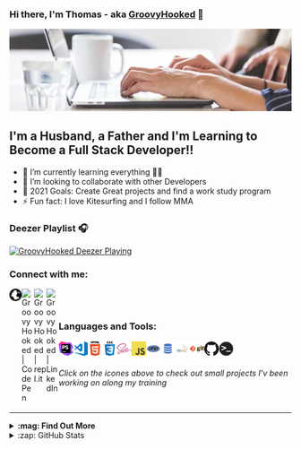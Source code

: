 ### Hi there, I'm Thomas - aka [GroovyHooked][website] 👋


<img src="https://github.com/GroovyHooked/GroovyHooked/blob/main/working-on-laptop.jpg" alt="Picture of a laptop"/>


## I'm a Husband, a Father and I'm Learning to Become a Full Stack Developer!!

- 🌱 I’m currently learning everything 👨‍🎓
- 👯 I’m looking to collaborate with other Developers
- 🥅 2021 Goals: Create Great projects and find a work study program 
- ⚡  Fun fact: I love Kitesurfing and I follow MMA  



### Deezer Playlist 🎧

[<img src="https://www.pleinlechoeur.be/wp-content/uploads/2017/09/partition1.png" target="_blank" alt="GroovyHooked Deezer Playing" width="350" />](https://deezer.page.link/mMt6AzNRooc1NyXq5)


### Connect with me:

[<img align="left" alt="GroovyHooked" width="22px" target="_blank" src="https://raw.githubusercontent.com/iconic/open-iconic/master/svg/globe.svg" />][website]
[<img align="left" alt="GroovyHooked | CodePen" width="22px" target="_blank" src="https://www.flaticon.com/svg/static/icons/svg/2111/2111501.svg" />][codepen]
[<img align="left" alt="GroovyHooked | repl.it" width="22px" target="_blank" src="https://upload.wikimedia.org/wikipedia/commons/thumb/b/b2/Repl.it_logo.svg/1024px-Repl.it_logo.svg.png" />][repl.it]
[<img align="left" alt="GroovyHooked | LinkedIn" width="22px" target="_blank" src="https://cdn.jsdelivr.net/npm/simple-icons@v3/icons/linkedin.svg" />][linkedin]


<br />
<br />


### Languages and Tools:
[<img align="left" alt="PHP Storm" width="26px" target="_blank" src="https://raw.githubusercontent.com/GroovyHooked/GroovyHooked/main/phpstorm.png" />][JetBrains]
[<img align="left" alt="Visual Studio Code" width="26px" target="_blank" src="https://raw.githubusercontent.com/GroovyHooked/GroovyHooked/main/visual-studio-code.png" />][PierreFeuilleCiseaux]
[<img align="left" alt="HTML5" width="26px" src="https://raw.githubusercontent.com/GroovyHooked/GroovyHooked/main/html.png" />][cv]
[<img align="left" alt="CSS3" width="26px" target="_blank" src="https://raw.githubusercontent.com/GroovyHooked/GroovyHooked/main/css.png" />][miniProjetCodepen]
[<img align="left" alt="Sass" width="26px" target="_blank" src="https://raw.githubusercontent.com/GroovyHooked/GroovyHooked/main/sass.png" />][website]
[<img align="left" alt="JavaScript" width="26px" target="_blank" src="https://raw.githubusercontent.com/GroovyHooked/GroovyHooked/main/javascript.png" />][hopital]
[<img align="left" alt="PHP" width="26px" target="_blank" src="https://raw.githubusercontent.com/GroovyHooked/GroovyHooked/ce914d6664b5ddb77c167be831c2d156dd5ccece/PHP.svg" />][colloques]
[<img align="left" alt="SQL" width="26px" target="_blank" src="https://raw.githubusercontent.com/GroovyHooked/GroovyHooked/main/sql.png" />][MySQL]
[<img align="left" alt="MySQL" width="26px" target="_blank" src="https://raw.githubusercontent.com/GroovyHooked/GroovyHooked/main/mysql.png" />][MySQL]
[<img align="left" alt="Git" width="26px" target="_blank" src="https://raw.githubusercontent.com/GroovyHooked/GroovyHooked/main/git.png" />][github]
[<img align="left" alt="GitHub" width="26px" target="_blank" src="https://raw.githubusercontent.com/GroovyHooked/GroovyHooked/main/github.png" />][github]
[<img align="left" alt="Terminal" width="26px" target="_blank" src="https://raw.githubusercontent.com/GroovyHooked/GroovyHooked/main/terminal.png" />][shell]

<br />
<br />

 <cite><em>Click on the icones above to check out small projects I'v been working on along my training</em></cite>
 
<br />

---
<details>
  <summary><b>:mag: Find Out More</b></summary>
 <br />
 
<p>Passionné par la programmation, je suis déterminé à exceller dans ma reconversion professionnelle. Je mets mes compétences techniques au service d'un travail soigné répondant à vos besoins.</p>

<p>Mes expériences variées m’ont permis de développer des compétences utiles, comme une grande faculté d’adaptation et le gout du travail en équipe. J'espère avoir l'occasion de mettre à profit mes qualités à vos côté pour la réalisation de vos futurs projets de développement.<p>
</details>

<details>
  <summary>:zap: GitHub Stats</summary>

 [![GroovyHooked's github stats](https://github-readme-stats.vercel.app/api?username=GroovyHooked&show_icons=true&theme=tokyonight)](https://github.com/GroovyHooked/github-readme-stats)

</details>

[website]: http://thomascariot.ddns.net
[codepen]: https://codepen.io/groovyhooked
[repl.it]: https://repl.it/@GroovyHooked
[linkedin]: https://www.linkedin.com/in/thomas-cariot-05711a27/
[github]: https://github.com/GroovyHooked
[hopital]: https://HopitalGrosBobos.groovyhooked.repl.co
[PierreFeuilleCiseaux]: https://PierreFeuilleCiseaux.groovyhooked.repl.co
[miniProjetCodepen]: https://codepen.io/groovyhooked/pen/BaKageY
[miniProjetCodepen1]: https://codepen.io/groovyhooked/pen/NWNKgzL
[shell]: http://thomascariot.ddns.net
[cv]: http://www.thomascariot.byethost7.com/?i=1
[MySQL]: http://thomascariot.ddns.net
[JetBrains]: https://Calculatrice.groovyhooked.repl.co
[colloques]: https://repl.it/@GroovyHooked/Colloques-5#contact.php
